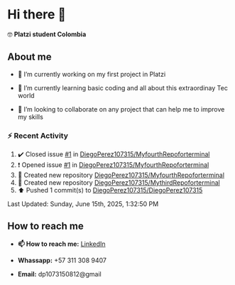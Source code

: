 
# Hi there 👋

🤓   **Platzi student Colombia**

## About me

- 🔭 I’m currently working on my first project in Platzi

- 🌱 I’m currently learning basic coding and all  about this extraordinay Tec world

- 👯 I’m looking to collaborate on any project that can help me to improve my skills

### :zap: Recent Activity
<!--RECENT_ACTIVITY:start-->
1. ✔️ Closed issue [#1](https://github.com/DiegoPerez107315/MyfourthRepoforterminal/issues/1) in [DiegoPerez107315/MyfourthRepoforterminal](https://github.com/DiegoPerez107315/MyfourthRepoforterminal)<br>
2. ❗️ Opened issue [#1](https://github.com/DiegoPerez107315/MyfourthRepoforterminal/issues/1) in [DiegoPerez107315/MyfourthRepoforterminal](https://github.com/DiegoPerez107315/MyfourthRepoforterminal)<br>
3. 📔 Created new repository [DiegoPerez107315/MyfourthRepoforterminal](https://github.com/DiegoPerez107315/MyfourthRepoforterminal)<br>
4. 📔 Created new repository [DiegoPerez107315/MythirdRepoforterminal](https://github.com/DiegoPerez107315/MythirdRepoforterminal)<br>
5. ⬆️ Pushed 1 commit(s) to [DiegoPerez107315/DiegoPerez107315](https://github.com/DiegoPerez107315/DiegoPerez107315)<br>
<!--RECENT_ACTIVITY:end-->
<!--RECENT_ACTIVITY:last_update-->
Last Updated: Sunday, June 15th, 2025, 1:32:50 PM
<!--RECENT_ACTIVITY:last_update_end-->

## How to reach me

- **📫 How to reach me:** [LinkedIn](https://www.linkedin.com/in/diego-zambrano-perez/)

- **Whassapp:** +57 311 308 9407

- **Email:**   dp1073150812@gmail

